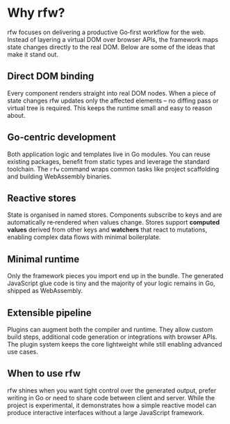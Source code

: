 # Why rfw?

rfw focuses on delivering a productive Go‑first workflow for the web.
Instead of layering a virtual DOM over browser APIs, the framework maps
state changes directly to the real DOM. Below are some of the ideas that
make it stand out.

## Direct DOM binding

Every component renders straight into real DOM nodes. When a piece of
state changes rfw updates only the affected elements – no diffing pass or
virtual tree is required. This keeps the runtime small and easy to
reason about.

## Go‑centric development

Both application logic and templates live in Go modules. You can reuse
existing packages, benefit from static types and leverage the standard
toolchain. The `rfw` command wraps common tasks like project
scaffolding and building WebAssembly binaries.

## Reactive stores

State is organised in named stores. Components subscribe to keys and are
automatically re‑rendered when values change. Stores support **computed
values** derived from other keys and **watchers** that react to
mutations, enabling complex data flows with minimal boilerplate.

## Minimal runtime

Only the framework pieces you import end up in the bundle. The generated
JavaScript glue code is tiny and the majority of your logic remains in
Go, shipped as WebAssembly.

## Extensible pipeline

Plugins can augment both the compiler and runtime. They allow custom
build steps, additional code generation or integrations with browser
APIs. The plugin system keeps the core lightweight while still enabling
advanced use cases.

## When to use rfw

rfw shines when you want tight control over the generated output, prefer
writing in Go or need to share code between client and server. While the
project is experimental, it demonstrates how a simple reactive model can
produce interactive interfaces without a large JavaScript framework.
